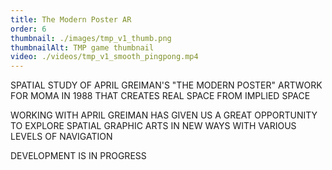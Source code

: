 ```yaml
---
title: The Modern Poster AR
order: 6
thumbnail: ./images/tmp_v1_thumb.png
thumbnailAlt: TMP game thumbnail
video: ./videos/tmp_v1_smooth_pingpong.mp4
---
```


SPATIAL STUDY OF APRIL GREIMAN'S "THE MODERN POSTER" ARTWORK FOR MOMA IN 1988 THAT CREATES REAL SPACE FROM IMPLIED SPACE

WORKING WITH APRIL GREIMAN HAS GIVEN US A GREAT OPPORTUNITY TO EXPLORE SPATIAL GRAPHIC ARTS IN NEW WAYS WITH VARIOUS LEVELS OF NAVIGATION

DEVELOPMENT IS IN PROGRESS

